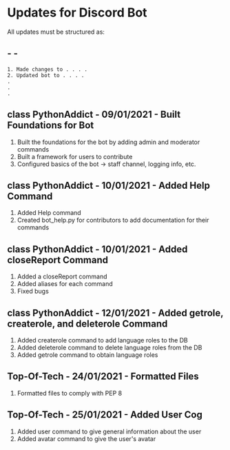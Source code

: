 # Updates for Discord Bot
 All updates must be structured as:
 ## <User> - <Date> - <Short Description>
 	1. Made changes to . . . .
 	2. Updated bot to . . . .
 	.
 	.
 	.
## class PythonAddict - 09/01/2021 - Built Foundations for Bot
1. Built the foundations for the bot by adding admin and moderator commands
2. Built a framework for users to contribute
3. Configured basics of the bot -> staff channel, logging info, etc.

## class PythonAddict - 10/01/2021 - Added Help Command
1. Added Help command
2. Created bot_help.py for contributors to add documentation for their commands

## class PythonAddict - 10/01/2021 - Added closeReport Command
1. Added a closeReport command
2. Added aliases for each command
3. Fixed bugs

## class PythonAddict - 12/01/2021 - Added getrole, createrole, and deleterole Command
1. Added createrole command to add language roles to the DB
2. Added deleterole command to delete language roles from the DB
3. Added getrole command to obtain language roles

## Top-Of-Tech - 24/01/2021 - Formatted Files
1. Formatted files to comply with PEP 8

## Top-Of-Tech - 25/01/2021 - Added User Cog
1. Added user command to give general information about the user
2. Added avatar command to give the user's avatar